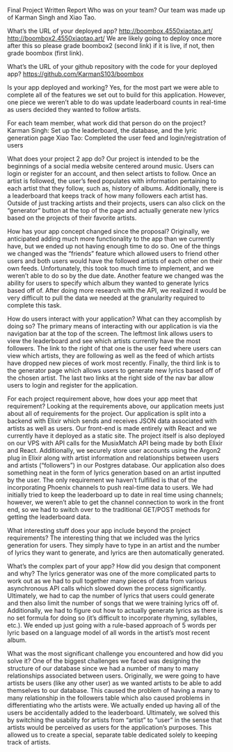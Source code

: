 Final Project Written Report Who was on your team? Our team was made
up of Karman Singh and Xiao Tao. 

What’s the URL of your deployed app? 
http://boombox.4550xiaotao.art/
http://boombox2.4550xiaotao.art/ 
We are likely going to deploy once
more after this so please grade boombox2 (second link) if it is live,
if not, then grade boombox (first link). 

What’s the URL of your github repository with the code for your
    deployed app? https://github.com/KarmanS103/boombox 

Is your app deployed and working? Yes, for the most part we were able
    to complete all of the features we set out to build for this
    application. However, one piece we weren’t able to do was update
    leaderboard counts in real-time as users decided they wanted to
    follow artists. 

For each team member, what work did that person do on the project?
    Karman Singh: Set up the leaderboard, the database, and the lyric
    generation page Xiao Tao: Completed the user feed and
    login/registration of users

What does your project 2 app do? Our project is intended to be the
    beginnings of a social media website centered around music. Users
    can login or register for an account, and then select artists to
    follow. Once an artist is followed, the user’s feed populates with
    information pertaining to each artist that they follow, such as,
    history of albums. Additionally, there is a leaderboard that keeps
    track of how many followers each artist has. Outside of just
    tracking artists and their projects, users can also click on the
    “generator” button at the top of the page and actually generate
    new lyrics based on the projects of their favorite artists. 

How has your app concept changed since the proposal? Originally, we
anticipated adding much more functionality to the app than we
currently have, but we ended up not having enough time to do so. One
of the things we changed was the “friends” feature which allowed users
to friend other users and both users would have the followed artists
of each other on their own feeds. Unfortunately, this took too much
time to implement, and we weren’t able to do so by the due date.
Another feature we changed was the ability for users to specify which
album they wanted to generate lyrics based off of. After doing more
research with the API, we realized it would be very difficult to pull
the data we needed at the granularity required to complete this task. 

How do users interact with your application? What can they accomplish
    by doing so? The primary means of interacting with our application
    is via the navigation bar at the top of the screen. The leftmost
    link allows users to view the leaderboard and see which artists
    currently have the most followers. The link to the right of that
    one is the user feed where users can view which artists, they are
    following as well as the feed of which artists have dropped new
    pieces of work most recently. Finally, the third link is to the
    generator page which allows users to generate new lyrics based off
    of the chosen artist. The last two links at the right side of the
    nav bar allow users to login and register for the application. 

For each project requirement above, how does your app meet that
    requirement? Looking at the requirements above, our application
    meets just about all of requirements for the project. Our
    application is split into a backend with Elixir which sends and
    receives JSON data associated with artists as well as users. Our
    front-end is made entirely with React and we currently have it
    deployed as a static site. The project itself is also deployed on
    our VPS with API calls for the MusixMatch API being made by both
    Elixir and React. Additionally, we securely store user accounts
    using the Argon2 plug in Elixir along with artist information and
    relationships between users and artists (“followers”) in our
    Postgres database. Our application also does something neat in the
    form of lyrics generation based on an artist inputted by the user.
    The only requirement we haven’t fulfilled is that of the
    incorporating Phoenix channels to push real-time data to users. We
    had initially tried to keep the leaderboard up to date in real
    time using channels; however, we weren’t able to get the channel
    connection to work in the front end, so we had to switch over to
    the traditional GET/POST methods for getting the leaderboard data.
    

What interesting stuff does your app include beyond the project
    requirements? The interesting thing that we included was the
    lyrics generation for users. They simply have to type in an artist
    and the number of lyrics they want to generate, and lyrics are
    then automatically generated. 

What’s the complex part of your app? How did you design that component
    and why? The lyrics generator was one of the more complicated
    parts to work out as we had to pull together many pieces of data
    from various asynchronous API calls which slowed down the process
    significantly. Ultimately, we had to cap the number of lyrics that
    users could generate and then also limit the number of songs that
    we were training lyrics off of. Additionally, we had to figure out
    how to actually generate lyrics as there is no set formula for
    doing so (it’s difficult to incorporate rhyming, syllables, etc.).
    We ended up just going with a rule-based approach of 5 words per
    lyric based on a language model of all words in the artist’s most
    recent album. 

What was the most significant challenge you encountered and how did
    you solve it? One of the biggest challenges we faced was designing
    the structure of our database since we had a number of many to
    many relationships associated between users. Originally, we were
    going to have artists be users (like any other user) as we wanted
    artists to be able to add themselves to our database. This caused
    the problem of having a many to many relationship in the followers
    table which also caused problems in differentiating who the
    artists were. We actually ended up having all of the users be
    accidentally added to the leaderboard. Ultimately, we solved this
    by switching the usability for artists from “artist” to “user” in
    the sense that artists would be perceived as users for the
    application’s purposes. This allowed us to create a special,
    separate table dedicated solely to keeping track of artists.